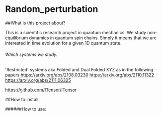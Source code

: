 # Random_perturbation


##What is this project about?

This is a scientific research project in quantum mechanics.
We study non-equilibrium dynamics in quantum spin chains.
Simply it means that we are interested in time evolution for a given 1D quantum state.


###### Which systems we study.

'Restricted' systems aka Folded and Dual Folded XYZ
as in the following papers
https://arxiv.org/abs/2108.03230
https://arxiv.org/abs/2110.11322
https://arxiv.org/abs/2111.06325





https://github.com/ITensor/ITensor






##How to install:

######How to use:



